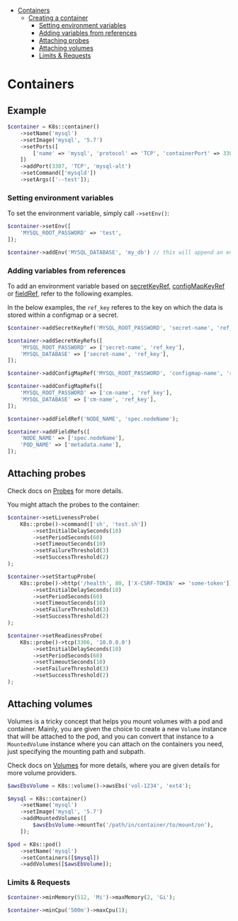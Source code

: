 - [Containers](#containers)
  - [Creating a container](#creating-a-container)
    - [Setting environment variables](#setting-environment-variables)
    - [Adding variables from references](#adding-variables-from-references)
    - [Attaching probes](#attaching-probes)
    - [Attaching volumes](#attaching-volumes)
    - [Limits & Requests](#limits--requests)

# Containers

## Example

```php
$container = K8s::container()
    ->setName('mysql')
    ->setImage('mysql', '5.7')
    ->setPorts([
        ['name' => 'mysql', 'protocol' => 'TCP', 'containerPort' => 3306],
    ])
    ->addPort(3307, 'TCP', 'mysql-alt')
    ->setCommand(['mysqld'])
    ->setArgs(['--test']);
```

### Setting environment variables

To set the environment variable, simply call `->setEnv()`:

```php
$container->setEnv([
    'MYSQL_ROOT_PASSWORD' => 'test',
]);

$container->addEnv('MYSQL_DATABASE', 'my_db') // this will append an env
```

### Adding variables from references

To add an environment variable based on [secretKeyRef](https://kubernetes.io/docs/concepts/configuration/secret/#using-secrets-as-environment-variables), [configMapKeyRef](https://kubernetes.io/docs/concepts/configuration/configmap/#configmap-object) or [fieldRef](https://kubernetes.io/docs/tasks/inject-data-application/environment-variable-expose-pod-information/#use-pod-fields-as-values-for-environment-variables), refer to the following examples.

In the below examples, the `ref_key` referes to the key on which the data is stored within a configmap or a secret.

```php
$container->addSecretKeyRef('MYSQL_ROOT_PASSWORD', 'secret-name', 'ref_key');

$container->addSecretKeyRefs([
    'MYSQL_ROOT_PASSWORD' => ['secret-name', 'ref_key'],
    'MYSQL_DATABASE' => ['secret-name', 'ref_key'],
]);
```

```php
$container->addConfigMapRef('MYSQL_ROOT_PASSWORD', 'configmap-name', 'ref_key');

$container->addConfigMapRefs([
    'MYSQL_ROOT_PASSWORD' => ['cm-name', 'ref_key'],
    'MYSQL_DATABASE' => ['cm-name', 'ref_key'],
]);
```

```php
$container->addFieldRef('NODE_NAME', 'spec.nodeName');

$container->addFieldRefs([
    'NODE_NAME' => ['spec.nodeName'],
    'POD_NAME' => ['metadata.name'],
]);
```

## Attaching probes

Check docs on [Probes](Probes.md) for more details.

You might attach the probes to the container:

```php
$container->setLivenessProbe(
    K8s::probe()->command(['sh', 'test.sh'])
        ->setInitialDelaySeconds(10)
        ->setPeriodSeconds(60)
        ->setTimeoutSeconds(10)
        ->setFailureThreshold(3)
        ->setSuccessThreshold(2)
);

$container->setStartupProbe(
    K8s::probe()->http('/health', 80, ['X-CSRF-TOKEN' => 'some-token'])
        ->setInitialDelaySeconds(10)
        ->setPeriodSeconds(60)
        ->setTimeoutSeconds(10)
        ->setFailureThreshold(3)
        ->setSuccessThreshold(2)
);

$container->setReadinessProbe(
    K8s::probe()->tcp(3306, '10.0.0.0')
        ->setInitialDelaySeconds(10)
        ->setPeriodSeconds(60)
        ->setTimeoutSeconds(10)
        ->setFailureThreshold(3)
        ->setSuccessThreshold(2)
);
```

## Attaching volumes

Volumes is a tricky concept that helps you mount volumes with a pod and container. Mainly, you are given the choice to create a new `Volume` instance that will be attached to the pod, and you can convert that instance to a `MountedVolume` instance where you can attach on the containers you need, just specifying the mounting path and subpath.

Check docs on [Volumes](Volumes.md) for more details, where you are given details for more volume providers.

```php
$awsEbsVolume = K8s::volume()->awsEbs('vol-1234', 'ext4');

$mysql = K8s::container()
    ->setName('mysql')
    ->setImage('mysql', '5.7')
    ->addMountedVolumes([
        $awsEbsVolume->mountTo('/path/in/container/to/mount/on'),
    ]);

$pod = K8s::pod()
    ->setName('mysql')
    ->setContainers([$mysql])
    ->addVolumes([$awsEbVolume]);
```

### Limits & Requests

```php
$container->minMemory(512, 'Mi')->maxMemory(2, 'Gi');

$container->minCpu('500m')->maxCpu(1);
```
